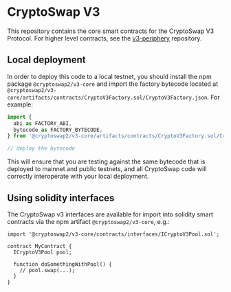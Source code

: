 # CryptoSwap V3

This repository contains the core smart contracts for the CryptoSwap V3 Protocol.
For higher level contracts, see the [v3-periphery](../v3-periphery/)
repository.

## Local deployment

In order to deploy this code to a local testnet, you should install the npm package
`@cryptoswap2/v3-core`
and import the factory bytecode located at
`@cryptoswap2/v3-core/artifacts/contracts/CryptoV3Factory.sol/CryptoV3Factory.json`.
For example:

```typescript
import {
  abi as FACTORY_ABI,
  bytecode as FACTORY_BYTECODE,
} from '@cryptoswap2/v3-core/artifacts/contracts/CryptoV3Factory.sol/CryptoV3Factory.json'

// deploy the bytecode
```

This will ensure that you are testing against the same bytecode that is deployed to
mainnet and public testnets, and all CryptoSwap code will correctly interoperate with
your local deployment.

## Using solidity interfaces

The CryptoSwap v3 interfaces are available for import into solidity smart contracts
via the npm artifact `@cryptoswap2/v3-core`, e.g.:

```solidity
import '@cryptoswap2/v3-core/contracts/interfaces/ICryptoV3Pool.sol';

contract MyContract {
  ICryptoV3Pool pool;

  function doSomethingWithPool() {
    // pool.swap(...);
  }
}

```
